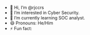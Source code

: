 - 👋 Hi, I’m @rjccrs
- 👀 I’m interested in Cyber Security.
- 🌱 I’m currently learning SOC analyst.
- 😄 Pronouns: He/Him
- ⚡ Fun fact: 

<!---
rjccrs/rjccrs is a ✨ special ✨ repository because its `README.md` (this file) appears on your GitHub profile.
You can click the Preview link to take a look at your changes.
--->
